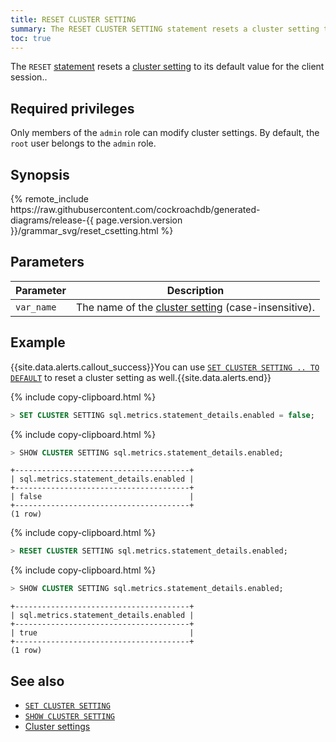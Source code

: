 ```yaml
---
title: RESET CLUSTER SETTING
summary: The RESET CLUSTER SETTING statement resets a cluster setting to its default value for the client session.
toc: true
---
```


The `RESET` [statement](sql-statements.html) resets a [cluster setting](set-cluster-setting.html) to its default value for the client session..


## Required privileges

Only members of the `admin` role can modify cluster settings. By default, the `root` user belongs to the `admin` role.

## Synopsis

<div>
{% remote_include https://raw.githubusercontent.com/cockroachdb/generated-diagrams/release-{{ page.version.version }}/grammar_svg/reset_csetting.html %}
</div>

## Parameters

 Parameter | Description
-----------|-------------
 `var_name` | The name of the [cluster setting](cluster-settings.html) (case-insensitive).

## Example

{{site.data.alerts.callout_success}}You can use <a href="set-cluster-setting.html"><code>SET CLUSTER SETTING .. TO DEFAULT</code></a> to reset a cluster setting as well.{{site.data.alerts.end}}

{% include copy-clipboard.html %}
~~~ sql
> SET CLUSTER SETTING sql.metrics.statement_details.enabled = false;
~~~

{% include copy-clipboard.html %}
~~~ sql
> SHOW CLUSTER SETTING sql.metrics.statement_details.enabled;
~~~

~~~
+---------------------------------------+
| sql.metrics.statement_details.enabled |
+---------------------------------------+
| false                                 |
+---------------------------------------+
(1 row)
~~~

{% include copy-clipboard.html %}
~~~ sql
> RESET CLUSTER SETTING sql.metrics.statement_details.enabled;
~~~

{% include copy-clipboard.html %}
~~~ sql
> SHOW CLUSTER SETTING sql.metrics.statement_details.enabled;
~~~

~~~
+---------------------------------------+
| sql.metrics.statement_details.enabled |
+---------------------------------------+
| true                                  |
+---------------------------------------+
(1 row)
~~~

## See also

- [`SET CLUSTER SETTING`](set-cluster-setting.html)
- [`SHOW CLUSTER SETTING`](show-cluster-setting.html)
- [Cluster settings](cluster-settings.html)

